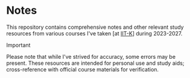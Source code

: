 # Notes 

This repository contains comprehensive notes and other relevant study resources from various courses I've taken [at [IIT-K](https://www.iitk.ac.in/)] during 2023-2027.

> [!IMPORTANT]
> Please note that while I've strived for accuracy, some errors may be present. These resources are intended for personal use and study aids; cross-reference with official course materials for verification.
